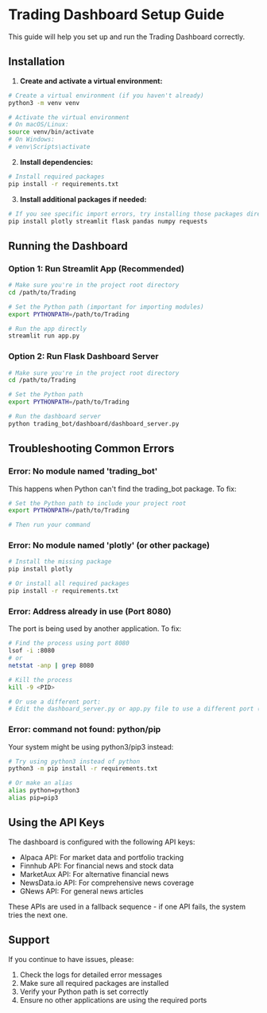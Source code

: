 # Trading Dashboard Setup Guide

This guide will help you set up and run the Trading Dashboard correctly.

## Installation

1. **Create and activate a virtual environment:**

```bash
# Create a virtual environment (if you haven't already)
python3 -m venv venv

# Activate the virtual environment
# On macOS/Linux:
source venv/bin/activate
# On Windows:
# venv\Scripts\activate
```

2. **Install dependencies:**

```bash
# Install required packages 
pip install -r requirements.txt
```

3. **Install additional packages if needed:**

```bash
# If you see specific import errors, try installing those packages directly
pip install plotly streamlit flask pandas numpy requests
```

## Running the Dashboard

### Option 1: Run Streamlit App (Recommended)

```bash
# Make sure you're in the project root directory
cd /path/to/Trading

# Set the Python path (important for importing modules)
export PYTHONPATH=/path/to/Trading

# Run the app directly
streamlit run app.py
```

### Option 2: Run Flask Dashboard Server

```bash
# Make sure you're in the project root directory
cd /path/to/Trading

# Set the Python path
export PYTHONPATH=/path/to/Trading

# Run the dashboard server
python trading_bot/dashboard/dashboard_server.py
```

## Troubleshooting Common Errors

### Error: No module named 'trading_bot'

This happens when Python can't find the trading_bot package. To fix:

```bash
# Set the Python path to include your project root
export PYTHONPATH=/path/to/Trading

# Then run your command
```

### Error: No module named 'plotly' (or other package)

```bash
# Install the missing package
pip install plotly

# Or install all required packages
pip install -r requirements.txt
```

### Error: Address already in use (Port 8080)

The port is being used by another application. To fix:

```bash
# Find the process using port 8080
lsof -i :8080
# or
netstat -anp | grep 8080

# Kill the process
kill -9 <PID>

# Or use a different port:
# Edit the dashboard_server.py or app.py file to use a different port (e.g., 8081)
```

### Error: command not found: python/pip

Your system might be using python3/pip3 instead:

```bash
# Try using python3 instead of python
python3 -m pip install -r requirements.txt

# Or make an alias
alias python=python3
alias pip=pip3
```

## Using the API Keys

The dashboard is configured with the following API keys:

- Alpaca API: For market data and portfolio tracking
- Finnhub API: For financial news and stock data
- MarketAux API: For alternative financial news
- NewsData.io API: For comprehensive news coverage
- GNews API: For general news articles

These APIs are used in a fallback sequence - if one API fails, the system tries the next one.

## Support

If you continue to have issues, please:

1. Check the logs for detailed error messages
2. Make sure all required packages are installed
3. Verify your Python path is set correctly
4. Ensure no other applications are using the required ports 